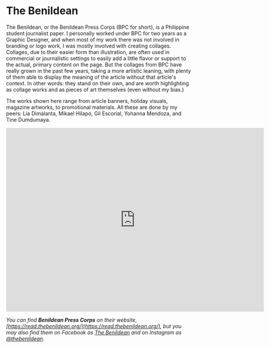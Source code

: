 # The Benildean

The Benildean, or the Benildean Press Corps (BPC for short), is a Philippine student journalist paper. I personally worked under BPC for two years as a Graphic Designer, and when most of my work there was not involved in branding or logo work, I was mostly involved with creating collages. Collages, due to their easier form than illustration, are often used in commercial or journalistic settings to easily add a little flavor or support to the actual, primary content on the page. But the collages from BPC have really grown in the past few years, taking a more artistic leaning, with plenty of them able to display the meaning of the article without that article's context. In other words: they stand on their own, and are worth highlighting as collage works and as pieces of art themselves (even without my bias.)

The works shown here range from article banners, holiday visuals, magazine artworks, to promotional materials. All these are done by my peers: Lia Dimalanta, Mikael Hilapo, Gil Escorial, Yohanna Mendoza, and Tine Dumdumaya.  

<iframe src="https://samisnotavailable.github.io/gallery/artists/bpc.html" scrolling="no" frameborder="0" allowfullscreen width="700" height="500"></iframe>

*You can find **Benildean Press Corps** on their website, [https://read.thebenildean.org/](https://read.thebenildean.org/), but you may also find them on Facebook as [The Benildean](https://www.facebook.com/thebenildean) and on Instagram as [@thebenildean](https://www.instagram.com/thebenildean/).*